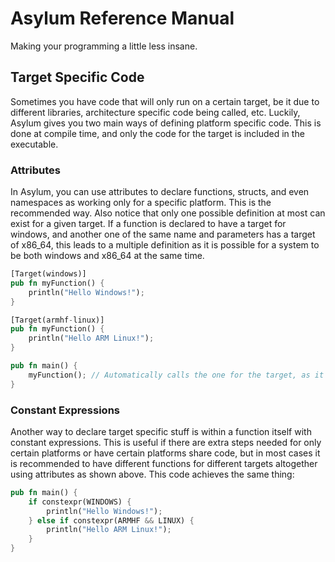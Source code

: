 # Asylum Reference Manual
Making your programming a little less insane.

## Target Specific Code
Sometimes you have code that will only run on a certain target, be it due to different libraries, architecture specific code being called, etc. Luckily, Asylum gives you two main ways of defining platform specific code. This is done at compile time, and only the code for the target is included in the executable.

### Attributes
In Asylum, you can use attributes to declare functions, structs, and even namespaces as working only for a specific platform. This is the recommended way. Also notice that only one possible definition at most can exist for a given target. If a function is declared to have a target for windows, and another one of the same name and parameters has a target of x86_64, this leads to a multiple definition as it is possible for a system to be both windows and x86_64 at the same time.
```rust
[Target(windows)]
pub fn myFunction() {
    println("Hello Windows!");
}

[Target(armhf-linux)]
pub fn myFunction() {
    println("Hello ARM Linux!");
}

pub fn main() {
    myFunction(); // Automatically calls the one for the target, as it is determined at compile time. Notice that if we are on x86_64 linux, this would fail to compile as no function exists for that target.
}
```

### Constant Expressions
Another way to declare target specific stuff is within a function itself with constant expressions. This is useful if there are extra steps needed for only certain platforms or have certain platforms share code, but in most cases it is recommended to have different functions for different targets altogether using attributes as shown above. This code achieves the same thing:
```rust
pub fn main() {
    if constexpr(WINDOWS) {
        println("Hello Windows!");
    } else if constexpr(ARMHF && LINUX) {
        println("Hello ARM Linux!");
    }
}
```